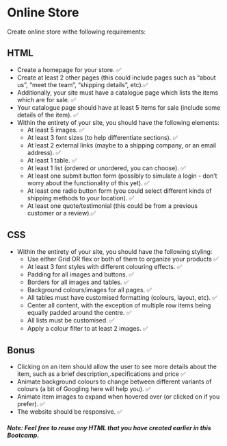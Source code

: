 # Online Store

Create online store withe following requirements:
## HTML
- Create a homepage for your store. ✅
- Create at least 2 other pages (this could include pages such as “about us”, “meet the team”, “shipping details”, etc).✅
- Additionally, your site must have a catalogue page which lists the items which are for sale. ✅
- Your catalogue page should have at least 5 items for sale (include some details of the item). ✅
- Within the entirety of your site, you should have the following elements:
    - At least 5 images. ✅
    - At least 3 font sizes (to help differentiate sections). ✅
    - At least 2 external links (maybe to a shipping company, or an email address). ✅
    - At least 1 table. ✅
    - At least 1 list (ordered or unordered, you can choose). ✅
    - At least one submit button form (possibly to simulate a login - don’t worry about the functionality of this yet). ✅
    - At least one radio button form (you could select different kinds of shipping methods to your location). ✅
    - At least one quote/testimonial (this could be from a previous customer or a review).✅


## CSS
- Within the entirety of your site, you should have the following styling:
    - Use either Grid OR flex or both of them to organize your products ✅
    - At least 3 font styles with different colouring effects. ✅
    - Padding for all images and buttons. ✅
    - Borders for all images and tables. ✅
    - Background colours/images for all pages. ✅
    - All tables must have customised formatting (colours, layout, etc). ✅
    - Center all content, with the exception of multiple row items being equally padded around the centre. ✅
    - All lists must be customised.  ✅
    - Apply a colour ﬁlter to at least 2 images. ✅

## Bonus
- Clicking on an item should allow the user to see more details about the item, such as a brief description,.specifications and price ✅
- Animate background colours to change between different variants of colours (a bit of Googling here will help you). ✅
- Animate item images to expand when hovered over (or clicked on if you prefer). ✅
- The website should be responsive. ✅

#### *Note: Feel free to reuse any HTML that you have created earlier in this Bootcamp.*
